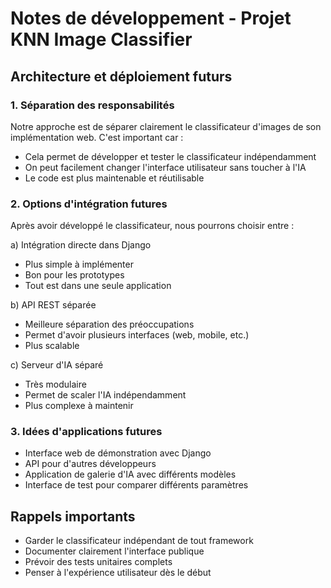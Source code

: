 # Notes de développement - Projet KNN Image Classifier

## Architecture et déploiement futurs

### 1. Séparation des responsabilités

Notre approche est de séparer clairement le classificateur d'images de son implémentation web. C'est important car :

- Cela permet de développer et tester le classificateur indépendamment
- On peut facilement changer l'interface utilisateur sans toucher à l'IA
- Le code est plus maintenable et réutilisable

### 2. Options d'intégration futures

Après avoir développé le classificateur, nous pourrons choisir entre :

a) Intégration directe dans Django

- Plus simple à implémenter
- Bon pour les prototypes
- Tout est dans une seule application

b) API REST séparée

- Meilleure séparation des préoccupations
- Permet d'avoir plusieurs interfaces (web, mobile, etc.)
- Plus scalable

c) Serveur d'IA séparé

- Très modulaire
- Permet de scaler l'IA indépendamment
- Plus complexe à maintenir

### 3. Idées d'applications futures

- Interface web de démonstration avec Django
- API pour d'autres développeurs
- Application de galerie d'IA avec différents modèles
- Interface de test pour comparer différents paramètres

## Rappels importants

- Garder le classificateur indépendant de tout framework
- Documenter clairement l'interface publique
- Prévoir des tests unitaires complets
- Penser à l'expérience utilisateur dès le début
